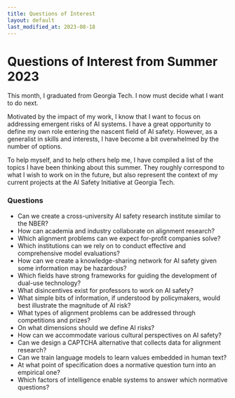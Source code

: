 ```yaml
---
title: Questions of Interest
layout: default
last_modified_at: 2023-08-18
---
```


# Questions of Interest from Summer 2023

This month, I graduated from Georgia Tech.
I now must decide what I want to do next.

Motivated by the impact of my work, I know that I want to focus on addressing emergent risks of AI systems.
I have a great opportunity to define my own role entering the nascent field of AI safety.
However, as a generalist in skills and interests, I have become a bit overwhelmed by the number of options.

To help myself, and to help others help me, I have compiled a list of the topics I have been thinking about this summer. They roughly correspond to what I wish to work on in the future, but also represent the context of my current projects at the AI Safety Initiative at Georgia Tech.

### Questions

- Can we create a cross-university AI safety research institute similar to the NBER?
- How can academia and industry collaborate on alignment research?
- Which alignment problems can we expect for-profit companies solve?
- Which institutions can we rely on to conduct effective and comprehensive model evaluations?
- How can we create a knowledge-sharing network for AI safety given some information may be hazardous?
- Which fields have strong frameworks for guiding the development of dual-use technology?
- What disincentives exist for professors to work on AI safety?
- What simple bits of information, if understood by policymakers, would best illustrate the magnitude of AI risk?
- What types of alignment problems can be addressed through competitions and prizes?
- On what dimensions should we define AI risks?
- How can we accommodate various cultural perspectives on AI safety?
- Can we design a CAPTCHA alternative that collects data for alignment research?
- Can we train language models to learn values embedded in human text?
- At what point of specification does a normative question turn into an empirical one?
- Which factors of intelligence enable systems to answer which normative questions?
